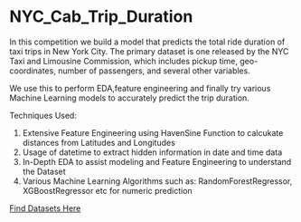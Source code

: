 # NYC_Cab_Trip_Duration
In this competition we build a model that predicts the total ride duration of taxi trips in New York City. 
The primary dataset is one released by the NYC Taxi and Limousine Commission, which includes pickup time, geo-coordinates, number of passengers, and several other variables.

We use this to perform EDA,feature engineering and finally try various Machine Learning models to accurately predict the trip duration.

Techniques Used:
1. Extensive Feature Engineering using HavenSine Function to calcukate distances from Latitudes and Longitudes
2. Usage of datetime to extract hidden information in date and time data
3. In-Depth EDA to assist modeling and Feature Engineering to understand the Dataset
4. Various Machine Learning Algorithms such as: RandomForestRegressor, XGBoostRegressor etc for numeric prediction

<a href="https://www.kaggle.com/c/nyc-taxi-trip-duration/data">Find Datasets Here</a>
